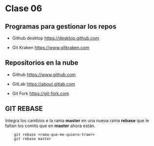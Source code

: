 # Clase 06


## Programas para gestionar los repos 

* Github desktop
    https://desktop.github.com

* Git Kraken
    https://www.gitkraken.com

## Repositorios en la nube

* Github
     https://www.github.com
* GitLab
    https://about.gitlab.com

* Git Fork
    https://git-fork.com

    
## GIT REBASE

Integra los cambios e la rama **master** en una nueva rama **rebase** que le faltan los comits que en **master** ahora están.

        git rebase <rama-que-me-quiero-traer>
        git rebase master